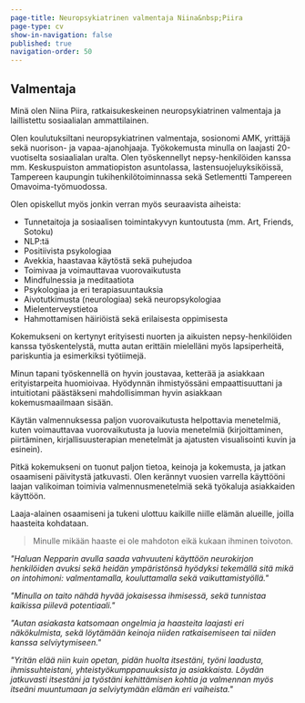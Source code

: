 ```yaml
---
page-title: Neuropsykiatrinen valmentaja Niina&nbsp;Piira
page-type: cv
show-in-navigation: false
published: true
navigation-order: 50
---
```



## Valmentaja

Minä olen Niina Piira, ratkaisukeskeinen neuropsykiatrinen valmentaja ja laillistettu sosiaalialan ammattilainen.

Olen koulutuksiltani neuropsykiatrinen valmentaja, sosionomi AMK, yrittäjä sekä nuorison- ja vapaa-ajanohjaaja. Työkokemusta minulla on laajasti 20-vuotiselta sosiaalialan uralta. Olen työskennellyt nepsy-henkilöiden kanssa mm. Keskuspuiston ammatiopiston asuntolassa, lastensuojeluyksiköissä, Tampereen kaupungin tukihenkilötoiminnassa sekä Setlementti Tampereen Omavoima-työmuodossa.

Olen opiskellut myös jonkin verran myös seuraavista aiheista:
- Tunnetaitoja ja sosiaalisen toimintakyvyn kuntoutusta (mm. Art, Friends, Sotoku)
- NLP:tä
- Positiivista psykologiaa
- Avekkia, haastavaa käytöstä sekä puhejudoa
- Toimivaa ja voimauttavaa vuorovaikutusta
- Mindfulnessia ja meditaatiota
- Psykologiaa ja eri terapiasuuntauksia
- Aivotutkimusta (neurologiaa) sekä neuropsykologiaa
- Mielenterveystietoa
- Hahmottamisen häiriöistä sekä erilaisesta oppimisesta

Kokemukseni on kertynyt erityisesti nuorten ja aikuisten nepsy-henkilöiden kanssa työskentelystä, mutta autan erittäin mielelläni myös lapsiperheitä, pariskuntia ja esimerkiksi työtiimejä.

Minun tapani työskennellä on hyvin joustavaa, ketterää ja asiakkaan erityistarpeita huomioivaa. Hyödynnän ihmistyössäni empaattisuuttani ja intuitiotani päästäkseni mahdollisimman hyvin asiakkaan kokemusmaailmaan sisään.

Käytän valmennuksessa paljon vuorovaikutusta helpottavia menetelmiä, kuten voimauttavaa vuorovaikutusta ja luovia menetelmiä (kirjoittaminen, piirtäminen, kirjallisuusterapian menetelmät ja ajatusten visualisointi kuvin ja esinein).

Pitkä kokemukseni on tuonut paljon tietoa, keinoja ja kokemusta, ja jatkan osaamiseni päivitystä jatkuvasti. Olen kerännyt vuosien varrella käyttööni laajan valikoiman toimivia valmennusmenetelmiä sekä työkaluja asiakkaiden käyttöön.

Laaja-alainen osaamiseni ja tukeni ulottuu kaikille niille elämän alueille, joilla haasteita kohdataan.

> Minulle mikään haaste ei ole mahdoton eikä kukaan ihminen toivoton.

_"Haluan Nepparin avulla saada vahvuuteni käyttöön neurokirjon henkilöiden avuksi sekä heidän ympäristönsä hyödyksi tekemällä sitä mikä on intohimoni: valmentamalla, kouluttamalla sekä vaikuttamistyöllä."_

_"Minulla on taito nähdä hyvää jokaisessa ihmisessä, sekä tunnistaa kaikissa piilevä potentiaali."_

_"Autan asiakasta katsomaan ongelmia ja haasteita laajasti eri näkökulmista, sekä löytämään keinoja niiden ratkaisemiseen tai niiden kanssa selviytymiseen."_

_"Yritän elää niin kuin opetan, pidän huolta itsestäni, työni laadusta, ihmissuhteistani, yhteistyökumppanuuksista ja asiakkaista. Löydän jatkuvasti itsestäni ja työstäni kehittämisen kohtia ja valmennan myös itseäni muuntumaan ja selviytymään elämän eri vaiheista."_
